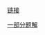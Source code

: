 [链接](https://www.nowcoder.com/ta/coding-interviews?query=&asc=true&order=&page=3)  

[一部分题解](https://blog.csdn.net/weixin_36957153/article/details/83752835)
